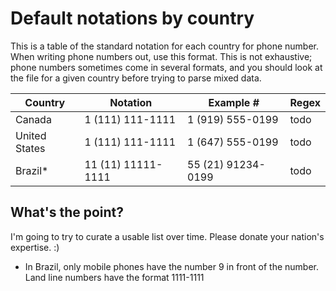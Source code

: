 Default notations by country
============================

This is a table of the standard notation for each country for phone number.
When writing phone numbers out, use this format.  This is not exhaustive; phone
numbers sometimes come in several formats, and you should look at the file for a
given country before trying to parse mixed data.

| Country       | Notation           | Example #          | Regex |
|---------------|--------------------|--------------------|-------|
| Canada        | 1 (111) 111-1111   | 1 (919) 555-0199   | todo  |
| United States | 1 (111) 111-1111   | 1 (647) 555-0199   | todo  |
| Brazil*       | 11 (11) 11111-1111 | 55 (21) 91234-0199 | todo  |



What's the point?
-----------------

I'm going to try to curate a usable list over time.  Please donate your nation's expertise.  :)

* In Brazil, only mobile phones have the number 9 in front of the number. Land line numbers have the format 1111-1111
